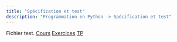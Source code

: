 ```yaml
---
title: "Spécification et test"
description: "Programmation en Python -> Spécification et test"
---
```


Fichier test.
[Cours](./cours)
[Exercices](./exercices)
[TP](./tp)